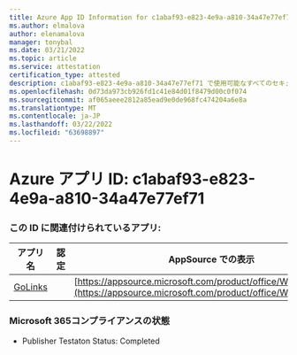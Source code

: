 ```yaml
---
title: Azure App ID Information for c1abaf93-e823-4e9a-a810-34a47e77ef71
ms.author: elmalova
author: elenamalova
manager: tonybal
ms.date: 03/21/2022
ms.topic: article
ms.service: attestation
certification_type: attested
description: c1abaf93-e823-4e9a-a810-34a47e77ef71 で使用可能なすべてのセキュリティおよびコンプライアンス情報。
ms.openlocfilehash: 0d73da973cb926fd1c41e84d01f8479d00c0f074
ms.sourcegitcommit: af065aeee2812a85ead9e0de968fc474204a6e8a
ms.translationtype: MT
ms.contentlocale: ja-JP
ms.lasthandoff: 03/22/2022
ms.locfileid: "63698897"
---
```

# <a name="azure-app-id-c1abaf93-e823-4e9a-a810-34a47e77ef71"></a>Azure アプリ ID: c1abaf93-e823-4e9a-a810-34a47e77ef71


### <a name="apps-associated-with-this-id"></a>この ID に関連付けられているアプリ:
| **アプリ名** | **認定** | **AppSource での表示** |
|--------------|---------------|-----------------------|
| [GoLinks](../forward/WA200003853.md) |  | [https://appsource.microsoft.com/product/office/WA200003853](https://appsource.microsoft.com/product/office/WA200003853) |

### <a name="microsoft-365-app-compliance-status"></a>Microsoft 365コンプライアンスの状態
- Publisher Testaton Status: Completed
